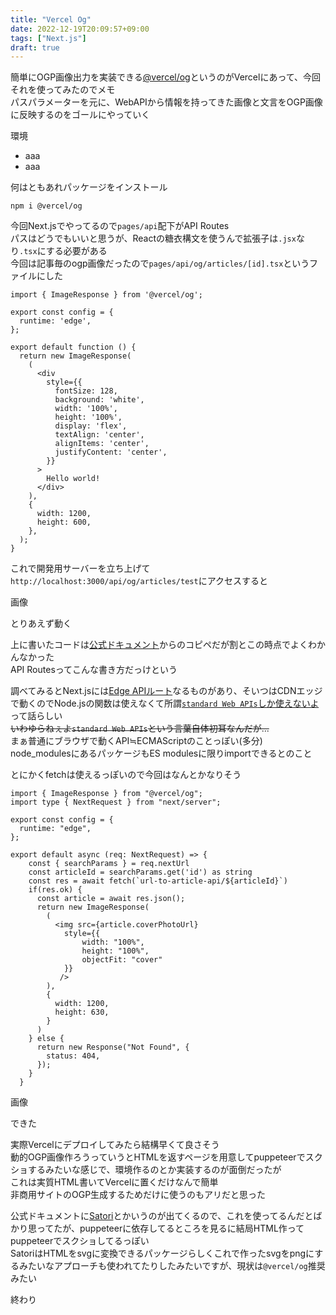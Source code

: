 ```yaml
---
title: "Vercel Og"
date: 2022-12-19T20:09:57+09:00
tags: ["Next.js"]
draft: true
---
```


簡単にOGP画像出力を実装できる[@vercel/og](https://github.com/vercel/og-image)というのがVercelにあって、今回それを使ってみたのでメモ  
パスパラメーターを元に、WebAPIから情報を持ってきた画像と文言をOGP画像に反映するのをゴールにやっていく

環境
- aaa
- aaa

<!--more-->

何はともあれパッケージをインストール  

```
npm i @vercel/og
```

今回Next.jsでやってるので`pages/api`配下がAPI Routes  
パスはどうでもいいと思うが、Reactの糖衣構文を使うんで拡張子は`.jsx`なり`.tsx`にする必要がある  
今回は記事毎のogp画像だったので`pages/api/og/articles/[id].tsx`というファイルにした  

```tsx:pages/api/og/articles/[id].tsx
import { ImageResponse } from '@vercel/og';

export const config = {
  runtime: 'edge',
};

export default function () {
  return new ImageResponse(
    (
      <div
        style={{
          fontSize: 128,
          background: 'white',
          width: '100%',
          height: '100%',
          display: 'flex',
          textAlign: 'center',
          alignItems: 'center',
          justifyContent: 'center',
        }}
      >
        Hello world!
      </div>
    ),
    {
      width: 1200,
      height: 600,
    },
  );
}
```

これで開発用サーバーを立ち上げて`http://localhost:3000/api/og/articles/test`にアクセスすると

画像

とりあえず動く

上に書いたコードは[公式ドキュメント](https://vercel.com/docs/concepts/functions/edge-functions/og-image-generation)からのコピペだが割とこの時点でよくわかんなかった   
API Routesってこんな書き方だっけという  

調べてみるとNext.jsには[Edge APIルート](https://nextjs.org/docs/api-routes/edge-api-routes)なるものがあり、そいつはCDNエッジで動くのでNode.jsの関数は使えなくて所謂[`standard Web APIs`しか使えないよ](https://nextjs.org/docs/api-reference/edge-runtime)って話らしい  
~~いわゆらねぇよ`standard Web APIs`という言葉自体初耳なんだが...~~  
まぁ普通にブラウザで動くAPI≒ECMAScriptのことっぽい(多分)  
node_modulesにあるパッケージもES modulesに限りimportできるとのこと  

とにかくfetchは使えるっぽいので今回はなんとかなりそう

```tsx:pages/api/og/articles/[id].tsx
import { ImageResponse } from "@vercel/og";
import type { NextRequest } from "next/server";

export const config = {
  runtime: "edge",
};

export default async (req: NextRequest) => {
    const { searchParams } = req.nextUrl
    const articleId = searchParams.get('id') as string
    const res = await fetch(`url-to-article-api/${articleId}`)
    if(res.ok) {
      const article = await res.json();
      return new ImageResponse(
        (
          <img src={article.coverPhotoUrl}
            style={{
                width: "100%",
                height: "100%",
                objectFit: "cover"
            }}
           />
        ),
        {
          width: 1200,
          height: 630,
        }
      )
    } else {
      return new Response("Not Found", {
        status: 404,
      });
    }
  }
```

画像

できた    

実際Vercelにデプロイしてみたら結構早くて良さそう  
動的OGP画像作ろうっていうとHTMLを返すページを用意してpuppeteerでスクショするみたいな感じで、環境作るのとか実装するのが面倒だったが  
これは実質HTML書いてVercelに置くだけなんで簡単    
非商用サイトのOGP生成するためだけに使うのもアリだと思った  

公式ドキュメントに[Satori](https://github.com/vercel/satori)とかいうのが出てくるので、これを使ってるんだとばかり思ってたが、puppeteerに依存してるところを見るに結局HTML作ってpuppeteerでスクショしてるっぽい    
SatoriはHTMLをsvgに変換できるパッケージらしくこれで作ったsvgをpngにするみたいなアプローチも使われてたりしたみたいですが、現状は`@vercel/og`推奨みたい

終わり

